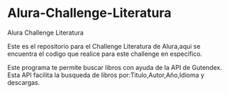 # Alura-Challenge-Literatura
Alura Challenge Literatura

Este es el repositorio para el Challenge Literatura de Alura,aqui se encuentra el codigo que realice para este challenge en especifico.

Este programa te permite buscar libros con ayuda de la API de Gutendex.
Esta API facilita la busqueda de libros por:Titulo,Autor,Año,Idioma y descargas.
